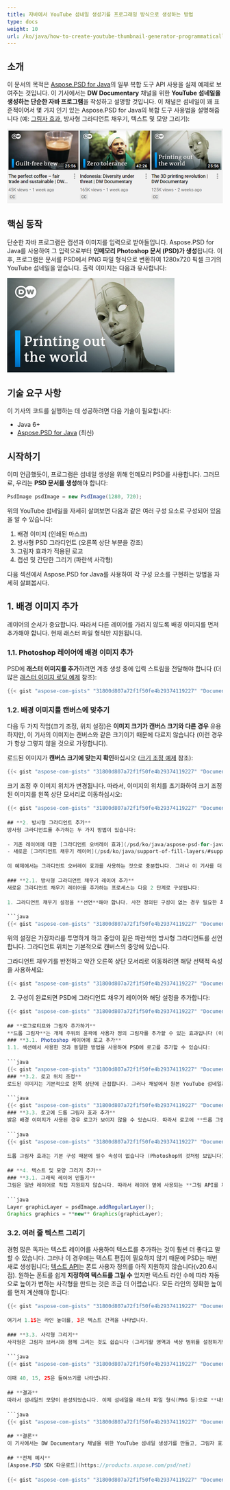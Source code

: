 ```yaml
---
title: 자바에서 YouTube 섬네일 생성기를 프로그래밍 방식으로 생성하는 방법
type: docs
weight: 10
url: /ko/java/how-to-create-youtube-thumbnail-generator-programmatically-in-java/
---
```


## **소개**
이 문서의 목적은 [Aspose.PSD for Java](https://products.aspose.com/psd/java)의 일부 복합 도구 API 사용을 실제 예제로 보여주는 것입니다. 이 기사에서는 **DW Documentary** 채널을 위한 **YouTube 섬네일을 생성하는 단순한 자바 프로그램**을 작성하고 설명할 것입니다. 이 채널은 섬네일이 꽤 표준적이어서 몇 가지 인기 있는 Aspose.PSD for Java의 복합 도구 사용법을 설명해줍니다 (예: [그림자 효과](/psd/ko/java/manipulating-photoshop-formats/#manipulatingphotoshopformats-supportdropshadoweffect), 방사형 그라디언트 채우기, 텍스트 및 모양 그리기):

![할 일:이미지 대체 텍스트](how-to-create-youtube-thumbnail-generator-programmatically-in-java_1.png)

## **핵심 동작**
단순한 자바 프로그램은 캡션과 이미지를 입력으로 받아들입니다. Aspose.PSD for Java를 사용하여 그 입력으로부터 **인메모리 Photoshop 문서 (PSD)가 생성**됩니다. 이후, 프로그램은 문서를 PSD에서 PNG 파일 형식으로 변환하여 1280x720 픽셀 크기의 YouTube 섬네일을 얻습니다. 출력 이미지는 다음과 유사합니다:

![할 일:이미지 대체 텍스트](how-to-create-youtube-thumbnail-generator-programmatically-in-java_2.png)

## **기술 요구 사항**
이 기사의 코드를 실행하는 데 성공하려면 다음 기술이 필요합니다:

- Java 6+
- [Aspose.PSD for Java](/psd/ko/java/installation/) (최신)

## **시작하기**
이미 언급했듯이, 프로그램은 섬네일 생성을 위해 인메모리 PSD를 사용합니다. 그러므로, 우리는 **PSD 문서를 생성**해야 합니다:

```java
PsdImage psdImage = new PsdImage(1280, 720);
```

위의 YouTube 섬네일을 자세히 살펴보면 다음과 같은 여러 구성 요소로 구성되어 있음을 알 수 있습니다:

1. 배경 이미지 (인쇄된 마스크)
2. 방사형 PSD 그라디언트 (오른쪽 상단 부분을 강조)
3. 그림자 효과가 적용된 로고
4. 캡션 및 간단한 그리기 (파란색 사각형)

다음 섹션에서 Aspose.PSD for Java를 사용하여 각 구성 요소를 구현하는 방법을 자세히 살펴봅시다.

## **1. 배경 이미지 추가**
레이어의 순서가 중요합니다. 따라서 다른 레이어를 가리지 않도록 배경 이미지를 먼저 추가해야 합니다. 현재 래스터 파일 형식만 지원됩니다. 

### **1.1. Photoshop 레이어에 배경 이미지 추가**
PSD에 **래스터 이미지를 추가**하려면 계층 생성 중에 입력 스트림을 전달해야 합니다 (더 많은 [래스터 이미지 로딩 예제](https://docs.aspose.com/display/psdnet/Creating%2C+Opening+and+Saving+Images) 참조):

```java
{{< gist "aspose-com-gists" "31800d807a72f1f50fe4b29374119227" "Documentation-Java-Aspose-YouTubeThumbnailGenerator-Snippet-1.java" >}}
```

### **1.2. 배경 이미지를 캔버스에 맞추기**
다음 두 가지 작업(크기 조정, 위치 설정)은 **이미지 크기가 캔버스 크기와 다른 경우** 유용하지만, 이 기사의 이미지는 캔버스와 같은 크기이기 때문에 다르지 않습니다 (이런 경우가 항상 그렇지 않을 것으로 가정합니다).

로드된 이미지가 **캔버스 크기에 맞는지 확인**하십시오 ([크기 조정 예제](https://docs.aspose.com/display/psdnet/Crop%2C+Rotate+and+Resize+Images#Crop,RotateandResizeImages-ResizingImages) 참조):

```java
{{< gist "aspose-com-gists" "31800d807a72f1f50fe4b29374119227" "Documentation-Java-Aspose-YouTubeThumbnailGenerator-Snippet-2.java" >}}
```

크기 조정 후 이미지 위치가 변경됩니다. 따라서, 이미지의 위치를 초기화하여 크기 조정된 이미지를 왼쪽 상단 모서리로 이동하십시오:

```java
{{< gist "aspose-com-gists" "31800d807a72f1f50fe4b29374119227" "Documentation-Java-Aspose-YouTubeThumbnailGenerator-Snippet-3.java" >}}

## **2. 방사형 그라디언트 추가**
방사형 그라디언트를 추가하는 두 가지 방법이 있습니다:

- 기존 레이어에 대한 [그라디언트 오버레이 효과](/psd/ko/java/aspose-psd-for-java-20-4-release-notes/#-~-text=psdjava-163)使用하기 (현재 레이어에 바인딩되는 그라디언트 효과 및 콘텐츠에 적용)
- 새로운 [그라디언트 채우기 레이어](/psd/ko/java/support-of-fill-layers/#supportoffilllayers-supportoffilllayerswithgradientfill) 추가하기 (독립적인 그라디언트의 구성을 유지하는 별도 레이어)

이 예제에서는 그라디언트 오버레이 효과를 사용하는 것으로 충분합니다. 그러나 이 기사를 더 흥미롭게하고 유용하게 만들기 위해 **그라디언트 채우기 레이어가 사용**됩니다. 왜냐하면 모든 레이어 효과가 유사하게 적용되기 때문이며 다음 섹션에서 다른 레이어 효과를 사용합니다.

### **2.1. 방사형 그라디언트 채우기 레이어 추가**
새로운 그라디언트 채우기 레이어를 추가하는 프로세스는 다음 2 단계로 구성됩니다:

1. 그라디언트 채우기 설정을 **선언**해야 합니다. 사전 정의된 구성이 없는 경우 필요한 최소 구성은 다음과 같습니다 (그라디언트 유형, 스케일, 색상 및 투명도 포인트가 필수 속성임):

```java
{{< gist "aspose-com-gists" "31800d807a72f1f50fe4b29374119227" "Documentation-Java-Aspose-YouTubeThumbnailGenerator-Snippet-4.java" >}}
```

위의 설정은 가장자리를 투명하게 하고 중앙이 짙은 파란색인 방사형 그라디언트를 선언합니다. 그라디언트 위치는 기본적으로 캔버스의 중앙에 있습니다.

그라디언트 채우기를 반전하고 약간 오른쪽 상단 모서리로 이동하려면 해당 선택적 속성을 사용하세요:

```java
{{< gist "aspose-com-gists" "31800d807a72f1f50fe4b29374119227" "Documentation-Java-Aspose-YouTubeThumbnailGenerator-Snippet-5.java" >}}
```

2. 구성이 완료되면 PSD에 그라디언트 채우기 레이어와 해당 설정을 추가합니다:

```java
{{< gist "aspose-com-gists" "31800d807a72f1f50fe4b29374119227" "Documentation-Java-Aspose-YouTubeThumbnailGenerator-Snippet-6.java" >}}

## **로그로티프와 그림자 추가하기**
**드롭 그림자**는 개체 주위의 윤곽에 사용자 정의 그림자를 추가할 수 있는 효과입니다 (이미지, 텍스트 등).
### **3.1. Photoshop 레이어에 로고 추가**
1.1. 섹션에서 사용한 것과 동일한 방법을 사용하여 PSD에 로고를 추가할 수 있습니다:

```java
{{< gist "aspose-com-gists" "31800d807a72f1f50fe4b29374119227" "Documentation-Java-Aspose-YouTubeThumbnailGenerator-Snippet-7.java" >}}
### **3.2. 로고 위치 조정**
로드된 이미지는 기본적으로 왼쪽 상단에 근접합니다. 그러나 채널에서 원본 YouTube 섬네일과 유사하게 보이기 위해 일부 **여백을 추가**해야 합니다. 따라서 이미지 위치는 레이어의 가장자리에서 멀어져야 합니다:

```java
{{< gist "aspose-com-gists" "31800d807a72f1f50fe4b29374119227" "Documentation-Java-Aspose-YouTubeThumbnailGenerator-Snippet-8.java" >}}
### **3.3. 로고에 드롭 그림자 효과 추가**
밝은 배경 이미지가 사용된 경우 로고가 보이지 않을 수 있습니다. 따라서 로고에 **드롭 그림자 효과를 추가**하는 것이 좋습니다. 블렌딩 옵션 속성을 통해 로고에 그림자를 추가합니다 ([그림자 예제](/psd/ko/java/manipulating-photoshop-formats/#manipulatingphotoshopformats-supportdropshadoweffect) 참조):

```java
{{< gist "aspose-com-gists" "31800d807a72f1f50fe4b29374119227" "Documentation-Java-Aspose-YouTubeThumbnailGenerator-Snippet-9.java" >}}

드롭 그림자 효과는 기본 구성 때문에 필수 속성이 없습니다 (Photoshop의 것처럼 보입니다). 그러나 위의 그림자는 투명한 테두리를 가진 테두리가 흐리게 보이도록 수정되었습니다.        

## **4. 텍스트 및 모양 그리기 추가**
### **3.1. 그래픽 레이어 만들기**
그림은 일반 레이어로 직접 지원되지 않습니다. 따라서 레이어 옆에 사용되는 **그림 API를 제공**하기 위해 그래픽 엔진을 사용합니다 ([그림 예제](/psd/ko/java/drawing-images-using-graphics/) 참조):

```java
Layer graphicLayer = psdImage.addRegularLayer();
Graphics graphics = **new** Graphics(graphicLayer);
```

### **3.2. 여러 줄 텍스트 그리기**
경험 많은 독자는 텍스트 레이어를 사용하여 텍스트를 추가하는 것이 훨씬 더 좋다고 말할 수 있습니다. 그러나 이 경우에는 텍스트 편집이 필요하지 않기 때문에 PSD는 매번 새로 생성됩니다; [텍스트 API](https://docs.aspose.com/display/psdnet/Working+With+Text+Layers)는 폰트 사용자 정의를 아직 지원하지 않습니다(v20.6시점). 원하는 폰트를 쉽게 **지정하여 텍스트를 그릴 수** 있지만 텍스트 라인 수에 따라 자동으로 높이가 변하는 사각형을 만드는 것은 조금 더 어렵습니다. 모든 라인의 정확한 높이를 먼저 계산해야 합니다:

```java
{{< gist "aspose-com-gists" "31800d807a72f1f50fe4b29374119227" "Documentation-Java-Aspose-YouTubeThumbnailGenerator-Snippet-10.java" >}}

여기서 1.15는 라인 높이를, 3은 텍스트 간격을 나타냅니다.

### **3.3. 사각형 그리기**
사각형은 그림자 브러시와 함께 그리는 것도 쉽습니다 (그리기할 영역과 색상 범위를 설정하기만 하면 됩니다). 텍스트의 높이가 알려진 경우 사각형의 크기 및 위치가 계산됩니다. **변형된 직사각형을 그리려면** **psd에 채워진 사각형을 그리세요** (프레임만 그리는 것이 아님) 모든 것을 포함하여 그림 엔진의 해당 메서드를 호출합니다:

```java
{{< gist "aspose-com-gists" "31800d807a72f1f50fe4b29374119227" "Documentation-Java-Aspose-YouTubeThumbnailGenerator-Snippet-11.java" >}}

이때 40, 15, 25은 들여쓰기를 나타냅니다.

## **결과**
따라서 섬네일의 모양이 완성되었습니다. 이제 섬네일을 래스터 파일 형식(PNG 등)으로 **내보내기** 위해 시간이 됐습니다:

```java
{{< gist "aspose-com-gists" "31800d807a72f1f50fe4b29374119227" "Documentation-Java-Aspose-YouTubeThumbnailGenerator-Snippet-12.java" >}}

## **결론**
이 기사에서는 DW Documentary 채널을 위한 YouTube 섬네일 생성기를 만들고, 그림자 효과, 방사형 그라디언트 채우기, 텍스트 그리기와 모양 그리기와 같은 인기 있는 복합 도구 사용법을 설명했습니다.

## **전체 예시**
[Aspose.PSD SDK 다운로드](https://products.aspose.com/psd/net)

{{< gist "aspose-com-gists" "31800d807a72f1f50fe4b29374119227" "Documentation-Java-Aspose-YouTubeThumbnailGenerator.java" >}}